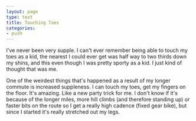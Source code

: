 ```yaml
---
layout: page
type: text
title: Touching Toes
categories: 
- push
---
```

I've never been very supple. I can't ever remember being able to touch my toes as a kid, the nearest I could ever get was half way to two thirds down my shins, and this even though I was pretty sporty as a kid. I just kind of thought that was me.

One of the weirdest things that's happened as a result of my longer commute is increased suppleness. I can touch my toes, get my fingers on the floor. It's amazing. Like a new party trick for me. I don't know if it's because of the longer miles, more hill climbs (and therefore standing up) or faster bits on the route so I get a really high cadence (fixed gear bike),
but since I started it's really stretched out my legs. 
